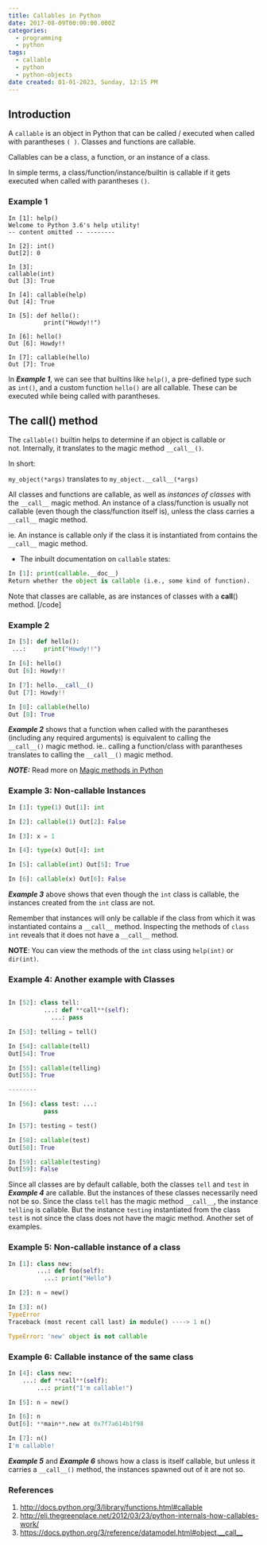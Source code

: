 ```yaml
---
title: Callables in Python
date: 2017-08-09T00:00:00.000Z
categories:
  - programming
  - python
tags:
  - callable
  - python
  - python-objects
date created: 01-01-2023, Sunday, 12:15 PM
---
```


<!--more-->

## Introduction

A `callable` is an object in Python that can be called / executed when called with parantheses `( )`. Classes and functions are callable.

Callables can be a class, a function, or an instance of a class.

In simple terms, a class/function/instance/builtin is callable if it gets executed when called with parantheses `()`.

### Example 1

```python3
In [1]: help() 
Welcome to Python 3.6's help utility! 
-- content omitted -- -------- 

In [2]: int() 
Out[2]: 0

In [3]: 
callable(int) 
Out [3]: True

In [4]: callable(help) 
Out [4]: True

In [5]: def hello():
          print("Howdy!!")

In [6]: hello() 
Out [6]: Howdy!!

In [7]: callable(hello) 
Out [7]: True 
```

In ***Example 1***, we can see that builtins like `help()`, a pre-defined type such as `int()`, and a custom function `hello()` are all callable. These can be executed while being called with parantheses.

## The **call**() method

The `callable()` builtin helps to determine if an object is callable or not. Internally, it translates to the magic method `__call__()`.

In short:

`my_object(*args)` translates to `my_object.__call__(*args)`

All classes and functions are callable, as well as *instances of classes* with the `__call__` magic method. An instance of a class/function is usually not callable (even though the class/function itself is), unless the class carries a `__call__` magic method.

ie. An instance is callable only if the class it is instantiated from contains the `__call__` magic method.

* The inbuilt documentation on `callable` states:

```python
In [1]: print(callable.__doc__) 
Return whether the object is callable (i.e., some kind of function).
```

Note that classes are callable, as are instances of classes with a **call**() method. [/code]

### Example 2

```python
In [5]: def hello():
 ...:     print("Howdy!!")

In [6]: hello() 
Out [6]: Howdy!!

In [7]: hello.__call__() 
Out [7]: Howdy!!

In [8]: callable(hello) 
Out [8]: True 
```

***Example 2*** shows that a function when called with the parantheses (including any required arguments) is equivalent to calling the `__call__()` magic method. ie.. calling a function/class with parantheses translates to calling the `__call__()` magic method.

***NOTE:*** Read more on [Magic methods in Python](https://arvimal.github.com/posts/2016/06/02/magic-methods-in-python/)

### Example 3: Non-callable Instances

```python
In [1]: type(1) Out[1]: int

In [2]: callable(1) Out[2]: False

In [3]: x = 1

In [4]: type(x) Out[4]: int

In [5]: callable(int) Out[5]: True

In [6]: callable(x) Out[6]: False
```

***Example 3*** above shows that even though the `int` class is callable, the instances created from the `int` class are not.

Remember that instances will only be callable if the class from which it was instantiated contains a `__call__` method. Inspecting the methods of `class int` reveals that it does not have a `__call__` method.

**NOTE**: You can view the methods of the `int` class using `help(int)` or `dir(int)`.

### Example 4: Another example with Classes

```python

In [52]: class tell: 
          ...: def **call**(self): 
            ...: pass

In [53]: telling = tell()

In [54]: callable(tell) 
Out[54]: True

In [55]: callable(telling) 
Out[55]: True

--------

In [56]: class test: ...: 
          pass

In [57]: testing = test()

In [58]: callable(test) 
Out[58]: True

In [59]: callable(testing) 
Out[59]: False
```

 Since all classes are by default callable, both the classes `tell` and `test` in ***Example 4*** are callable. But the instances of these classes necessarily need not be so. Since the class `tell` has the magic method `__call__`, the instance `telling` is callable. But the instance `testing` instantiated from the class `test` is not since the class does not have the magic method. Another set of examples.

### Example 5: Non-callable instance of a class

```python
In [1]: class new:
        ...: def foo(self):
          ...: print("Hello")

In [2]: n = new()

In [3]: n()
TypeError
Traceback (most recent call last) in module() ----> 1 n()

TypeError: 'new' object is not callable
```

### Example 6: Callable instance of the same class

```python
In [4]: class new: 
	...: def **call**(self): 
		...: print("I'm callable!")

In [5]: n = new()

In [6]: n 
Out[6]: **main**.new at 0x7f7a614b1f98

In [7]: n()
I'm callable!

```

***Example 5*** and ***Example 6*** shows how a class is itself callable, but unless it carries a `__call__()` method, the instances spawned out of it are not so.

### References

1. <http://docs.python.org/3/library/functions.html#callable>
2. <http://eli.thegreenplace.net/2012/03/23/python-internals-how-callables-work/>
3. <https://docs.python.org/3/reference/datamodel.html#object.__call__>

